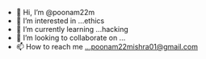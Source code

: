 - 👋 Hi, I’m @poonam22m
- 👀 I’m interested in ...ethics
- 🌱 I’m currently learning ...hacking
- 💞️ I’m looking to collaborate on ...
- 📫 How to reach me ...poonam22mishra01@gmail.com

<!---
poonam22m/poonam22m is a ✨ special ✨ repository because its `README.md` (this file) appears on your GitHub profile.
You can click the Preview link to take a look at your changes.
--->
